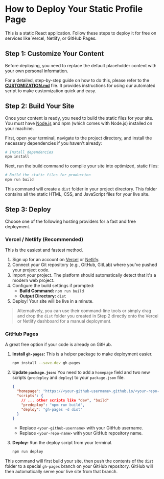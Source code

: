 # How to Deploy Your Static Profile Page

This is a static React application. Follow these steps to deploy it for free on services like Vercel, Netlify, or GitHub Pages.

## Step 1: Customize Your Content

Before deploying, you need to replace the default placeholder content with your own personal information.

For a detailed, step-by-step guide on how to do this, please refer to the **[CUSTOMIZATION.md](CUSTOMIZATION.md)** file. It provides instructions for using our automated script to make customization quick and easy.

## Step 2: Build Your Site

Once your content is ready, you need to build the static files for your site. You must have [Node.js](https://nodejs.org/) and npm (which comes with Node.js) installed on your machine.

First, open your terminal, navigate to the project directory, and install the necessary dependencies if you haven't already:

```bash
# Install dependencies
npm install
```

Next, run the build command to compile your site into optimized, static files:

```bash
# Build the static files for production
npm run build
```

This command will create a `dist` folder in your project directory. This folder contains all the static HTML, CSS, and JavaScript files for your live site.

## Step 3: Deploy

Choose one of the following hosting providers for a fast and free deployment.

### Vercel / Netlify (Recommended)

This is the easiest and fastest method.

1.  Sign up for an account on [Vercel](https://vercel.com/) or [Netlify](https://www.netlify.com/).
2.  Connect your Git repository (e.g., GitHub, GitLab) where you've pushed your project code.
3.  Import your project. The platform should automatically detect that it's a modern web project.
4.  Configure the build settings if prompted:
    -   **Build Command:** `npm run build`
    -   **Output Directory:** `dist`
5.  Deploy! Your site will be live in a minute.

> Alternatively, you can use their command-line tools or simply drag and drop the `dist` folder you created in Step 2 directly onto the Vercel or Netlify dashboard for a manual deployment.

### GitHub Pages

A great free option if your code is already on GitHub.

1.  **Install `gh-pages`:**
    This is a helper package to make deployment easier.

    ```bash
    npm install --save-dev gh-pages
    ```

2.  **Update `package.json`:**
    You need to add a `homepage` field and two new scripts (`predeploy` and `deploy`) to your `package.json` file.

    ```json
    {
      "homepage": "https://<your-github-username>.github.io/<your-repo-name>",
      "scripts": {
        // ... other scripts like "dev", "build"
        "predeploy": "npm run build",
        "deploy": "gh-pages -d dist"
      }
    }
    ```
    -   Replace `<your-github-username>` with your GitHub username.
    -   Replace `<your-repo-name>` with your GitHub repository name.

3.  **Deploy:**
    Run the deploy script from your terminal.

    ```bash
    npm run deploy
    ```

This command will first build your site, then push the contents of the `dist` folder to a special `gh-pages` branch on your GitHub repository. GitHub will then automatically serve your live site from that branch.
